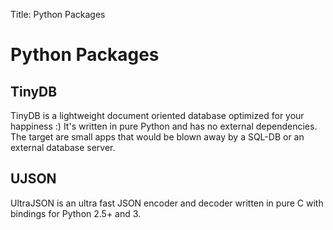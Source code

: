 Title: Python Packages


# Python Packages
## TinyDB

TinyDB is a lightweight document oriented database optimized for your happiness :) It's written in pure Python and has no external dependencies. The target are small apps that would be blown away by a SQL-DB or an external database server.



## UJSON

UltraJSON is an ultra fast JSON encoder and decoder written in pure C with bindings for Python 2.5+ and 3.
